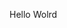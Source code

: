 Hello Wolrd



























































































































































































































































































































































































































































































































































































































































































































































































































































































































































































































































































































































































